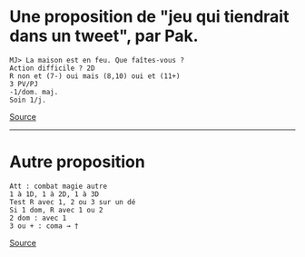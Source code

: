 # Une proposition de "jeu qui tiendrait dans un tweet", par Pak.

```
MJ> La maison est en feu. Que faîtes-vous ?
Action difficile ? 2D
R non et (7-) oui mais (8,10) oui et (11+)
3 PV/PJ
-1/dom. maj.
Soin 1/j.
````

[Source](http://www.pandapirate.net/casus/viewtopic.php?f=26&t=24333&start=15#p1217727)

----

# Autre proposition

```
Att : combat magie autre
1 à 1D, 1 à 2D, 1 à 3D
Test R avec 1, 2 ou 3 sur un dé
Si 1 dom, R avec 1 ou 2
2 dom : avec 1
3 ou + : coma → †
````

[Source](http://www.pandapirate.net/casus/viewtopic.php?f=26&t=24333&start=15#p1218014)
